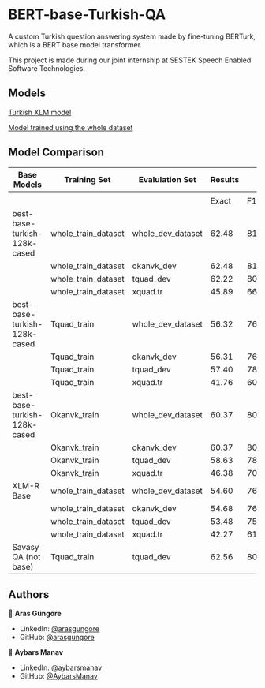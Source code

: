 # BERT-base-Turkish-QA

A custom Turkish question answering system made by fine-tuning BERTurk, which is a BERT base model transformer.

This project is made during our joint internship at SESTEK Speech Enabled Software Technologies.



## Models

[Turkish XLM model](https://huggingface.co/Aybars/XLM_Turkish)

[Model trained using the whole dataset](https://huggingface.co/Aybars/ModelOnWhole)



## Model Comparison

| Base Models                  | Training Set        | Evalulation Set   | Results |       | Hyperparameters |                |            |               |
|------------------------------|---------------------|-------------------|---------|-------|-----------------|----------------|------------|---------------|
|                              |                     |                   |         |       |                 |                |            |               |
|                              |                     |                   | Exact   | F1    | epoch           | max_seq_length | doc_stride | learning_rate |
| best-base-turkish-128k-cased | whole_train_dataset | whole_dev_dataset | 62.48   | 81.60 | 2               | 512            | 128        | 3,00E-05      |
|                              | whole_train_dataset | okanvk_dev        | 62.48   | 81.66 | 2               | 512            | 128        | 3,00E-05      |
|                              | whole_train_dataset | tquad_dev         | 62.22   | 80.42 | 2               | 512            | 128        | 3,00E-05      |
|                              | whole_train_dataset | xquad.tr          | 45.89   | 66.37 | 2               | 512            | 128        | 3,00E-05      |
| best-base-turkish-128k-cased | Tquad_train         | whole_dev_dataset | 56.32   | 76.86 | 2               | 512            | 128        | 3,00E-05      |
|                              | Tquad_train         | okanvk_dev        | 56.31   | 76.87 | 2               | 512            | 128        | 3,00E-05      |
|                              | Tquad_train         | tquad_dev         | 57.40   | 78.68 | 2               | 512            | 128        | 3,00E-05      |
|                              | Tquad_train         | xquad.tr          | 41.76   | 60.83 | 2               | 512            | 128        | 3,00E-05      |
| best-base-turkish-128k-cased | Okanvk_train        | whole_dev_dataset | 60.37   | 80.53 | 2               | 512            | 128        | 3,00E-05      |
|                              | Okanvk_train        | okanvk_dev        | 60.37   | 80.63 | 2               | 512            | 128        | 3,00E-05      |
|                              | Okanvk_train        | tquad_dev         | 58.63   | 78.43 | 2               | 512            | 128        | 3,00E-05      |
|                              | Okanvk_train        | xquad.tr          | 46.38   | 70.74 | 2               | 512            | 128        | 3,00E-05      |
| XLM-R Base                   | whole_train_dataset | whole_dev_dataset | 54.60   | 76.83 | 2               | 512            | 128        | 3,00E-05      |
|                              | whole_train_dataset | okanvk_dev        | 54.68   | 76.94 | 2               | 512            | 128        | 3,00E-05      |
|                              | whole_train_dataset | tquad_dev         | 53.48   | 75.26 | 2               | 512            | 128        | 3,00E-05      |
|                              | whole_train_dataset | xquad.tr          | 42.27   | 61.72 | 2               | 512            | 128        | 3,00E-05      |
| Savasy QA (not base)         | Tquad_train         | tquad_dev         | 62.56   | 80.48 |                 |                |            |               |



## Authors

👤 **Aras Güngöre**

* LinkedIn: [@arasgungore](https://www.linkedin.com/in/arasgungore)
* GitHub: [@arasgungore](https://github.com/arasgungore)

👤 **Aybars Manav**

* LinkedIn: [@aybarsmanav](https://www.linkedin.com/in/aybarsmanav)
* GitHub: [@AybarsManav](https://github.com/AybarsManav)
